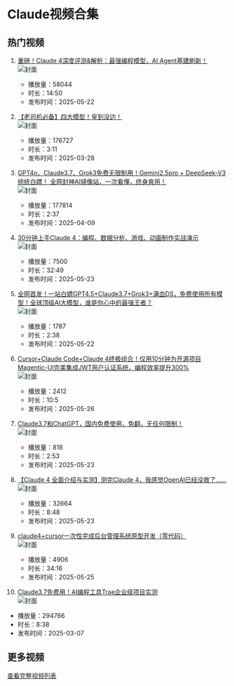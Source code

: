 # Claude视频合集

## 热门视频

1. [重磅！Claude 4深度评测&解析：最强编程模型，AI Agent基建刷新！](https://www.bilibili.com/video/av114553589338350)  
   ![封面](images/f4b681ecf02a661088e0046320add519c0871ed2.jpg)  
   - 播放量：58044  
   - 时长：14:50  
   - 发布时间：2025-05-22

2. [【老司机必备】四大模型！皇到没边！](https://www.bilibili.com/video/av114227037673081)  
   ![封面](images/506ab01feab20fb2839e1fcc945545a472ba6c64.jpg)  
   - 播放量：176727  
   - 时长：3:11  
   - 发布时间：2025-03-28

3. [GPT4o、Claude3.7、Grok3免费无限制用！Gemini2.5pro + DeepSeek-V3统统白嫖！ 全网封神AI镜像站，一次看懂，终身爽用！](https://www.bilibili.com/video/av114308541388128)  
   ![封面](images/ef6f9fcbb11163d9efaf429f67d26818ff126fe5.jpg)  
   - 播放量：177814  
   - 时长：2:37  
   - 发布时间：2025-04-09

4. [30分钟上手Claude 4：编程、数据分析、游戏、动画制作实战演示](https://www.bilibili.com/video/av114557464874103)  
   ![封面](images/e99e2c5ba9126faeed4d89f43eb47a481e3a5bc5.jpg)  
   - 播放量：7500  
   - 时长：32:49  
   - 发布时间：2025-05-23

5. [全网首发！一站白嫖GPT4.5+Claude3.7+Grok3+满血DS，免费使用所有模型！全球顶级AI大模型，谁是你心中的最强王者？](https://www.bilibili.com/video/av114545636999356)  
   ![封面](images/54d7fc6736cf126806781f61f56ca272a453280e.jpg)  
   - 播放量：1787  
   - 时长：2:38  
   - 发布时间：2025-05-22

6. [Cursor+Claude Code+Claude 4终极组合！仅用10分钟为开源项目Magentic-UI完美集成JWT用户认证系统，编程效率提升300%](https://www.bilibili.com/video/av114574527307727)  
   ![封面](images/a45c5a36c9395e848a3354857b32e7590eac05b5.jpg)  
   - 播放量：2412  
   - 时长：10:5  
   - 发布时间：2025-05-26

7. [Claude3.7和ChatGPT，国内免费使用，免翻，无任何限制！](https://www.bilibili.com/video/av114557448101042)  
   ![封面](images/bb5f22ecaedaad41fe63edca9c3708bdf4d67a34.jpg)  
   - 播放量：818  
   - 时长：2:53  
   - 发布时间：2025-05-23

8. [【Claude 4 全面介绍与实测】测完Claude 4，我感觉OpenAI已经没救了……](https://www.bilibili.com/video/av114554679923978)  
   ![封面](images/a27f1f0db6309b76a22103e62a55bc2fa28ff5cf.jpg)  
   - 播放量：32664  
   - 时长：8:48  
   - 发布时间：2025-05-23

9. [claude4+cursor一次性完成后台管理系统原型开发（零代码）](https://www.bilibili.com/video/av114566340149255)  
   ![封面](images/1b418b5fe654eca9ddbeb3560d70fb6f744c51f7.jpg)  
   - 播放量：4906  
   - 时长：34:16  
   - 发布时间：2025-05-25

10. [Claude3.7免费用！AI编程工具Trae企业级项目实测](https://www.bilibili.com/video/av114119243989087)  
   ![封面](images/17a32111a315b8e4ba41f08260f036e9419c36a8.jpg)  
   - 播放量：294766  
   - 时长：8:38  
   - 发布时间：2025-03-07

## 更多视频

[查看完整视频列表](https://www.bilibili.com/search?keyword=Claude)